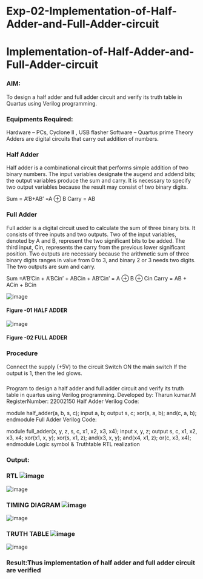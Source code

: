 # Exp-02-Implementation-of-Half-Adder-and-Full-Adder-circuit

# Implementation-of-Half-Adder-and-Full-Adder-circuit
### AIM:
To design a half adder and full adder circuit and verify its truth table in Quartus using Verilog programming.

### Equipments Required:
Hardware – PCs, Cyclone II , USB flasher
Software – Quartus prime
Theory
Adders are digital circuits that carry out addition of numbers.

### Half Adder
Half adder is a combinational circuit that performs simple addition of two binary numbers. The input variables designate the augend and addend bits; the output variables produce the sum and carry. It is necessary to specify two output variables because the result may consist of two binary digits.

Sum = A’B+AB’ =A ⊕ B Carry = AB

### Full Adder
Full adder is a digital circuit used to calculate the sum of three binary bits. It consists of three inputs and two outputs. Two of the input variables, denoted by A and B, represent the two significant bits to be added. The third input, Cin, represents the carry from the previous lower significant position. Two outputs are necessary because the arithmetic sum of three binary digits ranges in value from 0 to 3, and binary 2 or 3 needs two digits. The two outputs are sum and carry.

Sum =A’B’Cin + A’BCin’ + ABCin + AB’Cin’ = A ⊕ B ⊕ Cin Carry = AB + ACin + BCin

 ![image](https://user-images.githubusercontent.com/36288975/163552156-a13e5a56-c638-4110-97d9-8896907c8d25.png)

#### Figure -01 HALF ADDER 


![image](https://user-images.githubusercontent.com/36288975/163552057-b3547877-6d07-45b4-b7e0-bcfebfad9e1d.png)

#### Figure -02 FULL ADDER 

### Procedure

Connect the supply (+5V) to the circuit
Switch ON the main switch
If the output is 1, then the led glows.
###
Program to design a half adder and full adder circuit and verify its truth table in quartus using Verilog programming.
Developed by: Tharun kumar.M
RegisterNumber: 22002150 
Half Adder Verilog Code:

module half_adder(a, b, s, c);
input a, b;
output s, c;
xor(s, a, b);
and(c, a, b);
endmodule
Full Adder Verilog Code:

module full_adder(x, y, z, s, c, x1, x2, x3, x4);
input x, y, z;
output s, c, x1, x2, x3, x4;
xor(x1, x, y);
xor(s, x1, z);
and(x3, x, y);
and(x4, x1, z);
or(c, x3, x4);
endmodule
Logic symbol & Truthtable
RTL realization

### Output:
### RTL ![image](https://user-images.githubusercontent.com/123470785/214309425-c86a3e23-373a-46e3-a20c-e15ec40374f3.png)
![image](https://user-images.githubusercontent.com/123470785/214309622-f1d950f9-68f4-4d0c-a548-222d883649b6.png)

### TIMING DIAGRAM ![image](https://user-images.githubusercontent.com/123470785/214309809-2f94b772-ddfe-4219-98c0-21288893e2b5.png)
![image](https://user-images.githubusercontent.com/123470785/214310225-7edded7c-10fa-4e0e-89cf-83d5cd1c61da.png)



### TRUTH TABLE ![image](https://user-images.githubusercontent.com/123470785/214310428-dc671d0e-75f5-40ee-a5a1-4704a311259e.png)
![image](https://user-images.githubusercontent.com/123470785/214310556-6993650f-7f9b-4b31-9ab7-b64b774f2b73.png)



### Result:Thus implementation of half adder and full adder circuit are verified
